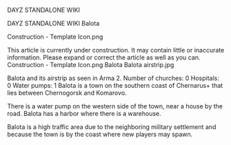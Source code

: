 

DAYZ STANDALONE WIKI

DAYZ STANDALONE WIKI
Balota

Construction - Template Icon.png

This article is currently under construction. It may contain little or inaccurate information.
Please expand or correct the article as well as you can.	
Construction - Template Icon.png
Balota
Balota airstrip.jpg

Balota and its airstrip as seen in Arma 2.
Number of churches:	0
Hospitals:	0
Water pumps:	1
Balota is a town on the southern coast of Chernarus+ that lies between Chernogorsk and Komarovo.

There is a water pump on the western side of the town, near a house by the road. Balota has a harbor where there is a warehouse.

Balota is a high traffic area due to the neighboring military settlement and because the town is by the coast where new players may spawn.
